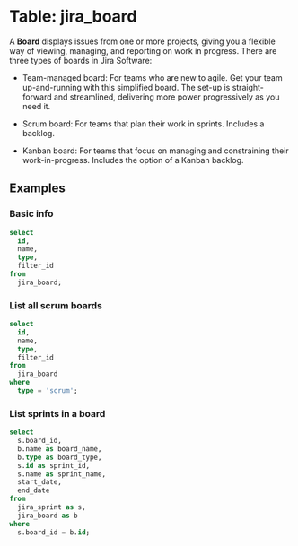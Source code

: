 # Table: jira_board

A **Board** displays issues from one or more projects, giving you a flexible way of viewing, managing, and reporting on work in progress.
There are three types of boards in Jira Software:

- Team-managed board: For teams who are new to agile. Get your team up-and-running with this simplified board. The set-up is straight-forward and streamlined, delivering more power progressively as you need it.

- Scrum board: For teams that plan their work in sprints. Includes a backlog.

- Kanban board: For teams that focus on managing and constraining their work-in-progress. Includes the option of a Kanban backlog.

## Examples

### Basic info

```sql
select
  id,
  name,
  type,
  filter_id
from
  jira_board;
```

### List all scrum boards

```sql
select
  id,
  name,
  type,
  filter_id
from
  jira_board
where
  type = 'scrum';
```

### List sprints in a board

```sql
select
  s.board_id,
  b.name as board_name,
  b.type as board_type,
  s.id as sprint_id,
  s.name as sprint_name,
  start_date,
  end_date
from
  jira_sprint as s,
  jira_board as b
where
  s.board_id = b.id;
```
